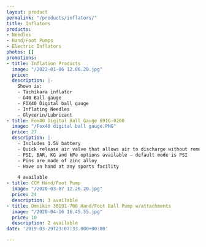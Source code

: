 ```yaml
---
layout: product
permalink: "/products/inflators/"
title: Inflators
products:
- Needles
- Hand/Foot Pumps
- Electric Inflators
photos: []
promotions:
- title: Inflation Products
  image: "/2022-01-06 12.06.20.jpg"
  price: 
  description: |-
    Shown is:
    - Tachikara inflator
    - G40 Ball gauge
    - FOX40 Digital ball gauge
    - Inflating Needles
    - Glycerin/Lubricant
- title: Fox40 Digital Ball Gauge 6916-0200
  image: "/Fox40 digital ball gauge.PNG"
  price: 27
  description: |-
    - Includes 1.5V battery
    - Quick release air valve that allows air to discharge without removing the pin or gauge from the ball, guaranteeing that over-inflated balls obtain immediate and absolute accurate air pressure
    - PSI, BAR, KG and kPa options available – default mode is PSI
    - Pins are made of zinc alloy
    - Have on hand at any sports facility

    4 available
- title: CCM Hand/Foot Pump
  image: "/2020-03-07 12.26.20.jpg"
  price: 24
  description: 3 available
- title: Omnikin 30191-700 Hand/Foot Ball Pump w/attachments
  image: "/2020-04-16 16.45.55.jpg"
  price: 10
  description: 2 available
date: '2019-03-29T23:07:33.000+00:00'

---
```

